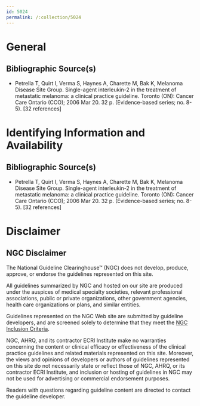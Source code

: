 ```yaml
---
id: 5024
permalink: /:collection/5024
---
```


# General

## Bibliographic Source(s)

- Petrella T, Quirt I, Verma S, Haynes A, Charette M, Bak K, Melanoma Disease Site Group. Single-agent interleukin-2 in the treatment of metastatic melanoma: a clinical practice guideline. Toronto (ON): Cancer Care Ontario (CCO); 2006 Mar 20. 32 p. (Evidence-based series; no. 8-5). [32 references]

# Identifying Information and Availability

## Bibliographic Source(s)

- Petrella T, Quirt I, Verma S, Haynes A, Charette M, Bak K, Melanoma Disease Site Group. Single-agent interleukin-2 in the treatment of metastatic melanoma: a clinical practice guideline. Toronto (ON): Cancer Care Ontario (CCO); 2006 Mar 20. 32 p. (Evidence-based series; no. 8-5). [32 references]

# Disclaimer

## NGC Disclaimer

The National Guideline Clearinghouse™ (NGC) does not develop, produce, approve, or endorse the guidelines represented on this site.

All guidelines summarized by NGC and hosted on our site are produced under the auspices of medical specialty societies, relevant professional associations, public or private organizations, other government agencies, health care organizations or plans, and similar entities.

Guidelines represented on the NGC Web site are submitted by guideline developers, and are screened solely to determine that they meet the [NGC Inclusion Criteria](/help-and-about/summaries/inclusion-criteria).

NGC, AHRQ, and its contractor ECRI Institute make no warranties concerning the content or clinical efficacy or effectiveness of the clinical practice guidelines and related materials represented on this site. Moreover, the views and opinions of developers or authors of guidelines represented on this site do not necessarily state or reflect those of NGC, AHRQ, or its contractor ECRI Institute, and inclusion or hosting of guidelines in NGC may not be used for advertising or commercial endorsement purposes.

Readers with questions regarding guideline content are directed to contact the guideline developer.

